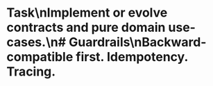 # Task\nImplement or evolve contracts and pure domain use-cases.\n# Guardrails\nBackward-compatible first. Idempotency. Tracing.